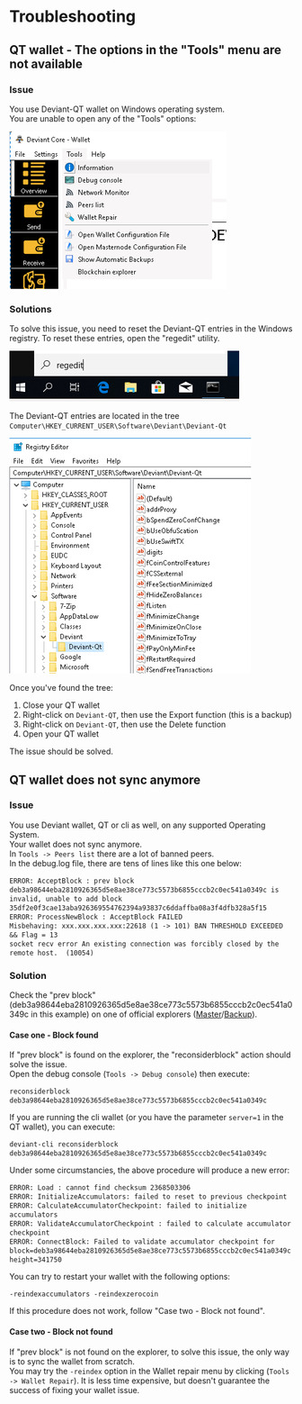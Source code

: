 # Troubleshooting
## QT wallet - The options in the "Tools" menu are not available
### Issue
You use Deviant-QT wallet on Windows operating system. <br />
You are unable to open any of the "Tools" options:

![tools](/images/QT-tools.png)

### Solutions
To solve this issue, you need to reset the Deviant-QT entries in the Windows registry.
To reset these entries, open the "regedit" utility. <br />

![regedit](/images/QT-regedit.png)

The Deviant-QT entries are located in the tree `Computer\HKEY_CURRENT_USER\Software\Deviant\Deviant-Qt`<br />

![deviant-qt tree](/images/regedit-deviant-tree.png)

Once you've found the tree: <br />
1. Close your QT wallet
2. Right-click on `Deviant-QT`, then use the Export function (this is a backup)
3. Right-click on `Deviant-QT`, then use the Delete function
4. Open your QT wallet

The issue should be solved.

## QT wallet does not sync anymore
### Issue
You use Deviant wallet, QT or cli as well, on any supported Operating System. <br />
Your wallet does not sync anymore. <br />
In `Tools -> Peers list` there are a lot of banned peers. <br />
In the debug.log file, there are tens of lines like this one below:

```
ERROR: AcceptBlock : prev block deb3a98644eba2810926365d5e8ae38ce773c5573b6855cccb2c0ec541a0349c is invalid, unable to add block 35df2e0f3cae13aba926369554762394a93837c6ddaffba08a3f4dfb328a5f15
ERROR: ProcessNewBlock : AcceptBlock FAILED
Misbehaving: xxx.xxx.xxx.xxx:22618 (1 -> 101) BAN THRESHOLD EXCEEDED && Flag = 13
socket recv error An existing connection was forcibly closed by the remote host.  (10054)
```

### Solution
Check the "prev block" (deb3a98644eba2810926365d5e8ae38ce773c5573b6855cccb2c0ec541a0349c in this example) on one of official explorers ([Master](http://explorer.deviantcoin.io)/[Backup](https://chainz.cryptoid.info/dev)).
#### Case one - Block found
If "prev block" is found on the explorer, the "reconsiderblock" action should solve the issue.<br />
Open the debug console (`Tools -> Debug console`) then execute:
```
reconsiderblock deb3a98644eba2810926365d5e8ae38ce773c5573b6855cccb2c0ec541a0349c
```
If you are running the cli wallet (or you have the parameter `server=1` in the QT wallet), you can execute:
```
deviant-cli reconsiderblock deb3a98644eba2810926365d5e8ae38ce773c5573b6855cccb2c0ec541a0349c
```
Under some circumstancies, the above procedure will produce a new error:
```
ERROR: Load : cannot find checksum 2368503306
ERROR: InitializeAccumulators: failed to reset to previous checkpoint
ERROR: CalculateAccumulatorCheckpoint: failed to initialize accumulators
ERROR: ValidateAccumulatorCheckpoint : failed to calculate accumulator checkpoint
ERROR: ConnectBlock: Failed to validate accumulator checkpoint for block=deb3a98644eba2810926365d5e8ae38ce773c5573b6855cccb2c0ec541a0349c height=341750
```
You can try to restart your wallet with the following options:
```
-reindexaccumulators -reindexzerocoin
```
If this procedure does not work, follow "Case two - Block not found".
#### Case two - Block not found
If "prev block" is not found on the explorer, to solve this issue, the only way is to sync the wallet from scratch.<br />
You may try the `-reindex` option in the Wallet repair menu by clicking (`Tools -> Wallet Repair`). It is less time expensive, but doesn't guarantee the success of fixing your wallet issue.
